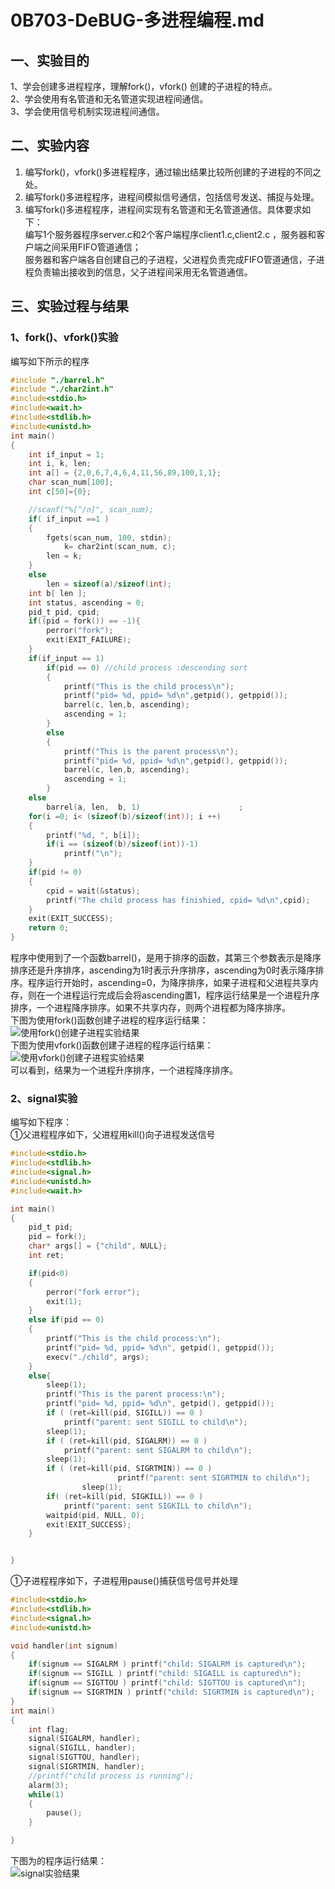 # 0B703-DeBUG-多进程编程.md
## 一、实验目的
1、学会创建多进程程序，理解fork()，vfork() 创建的子进程的特点。<br>
2、学会使用有名管道和无名管道实现进程间通信。<br>
3、学会使用信号机制实现进程间通信。<br>
## 二、实验内容
1. 编写fork()，vfork()多进程程序，通过输出结果比较所创建的子进程的不同之处。<br>
2. 编写fork()多进程程序，进程间模拟信号通信，包括信号发送、捕捉与处理。<br>
3. 编写fork()多进程程序，进程间实现有名管道和无名管道通信。具体要求如下：<br>
编写1个服务器程序server.c和2个客户端程序client1.c,client2.c ，服务器和客户端之间采用FIFO管道通信；<br>
服务器和客户端各自创建自己的子进程，父进程负责完成FIFO管道通信，子进程负责输出接收到的信息，父子进程间采用无名管道通信。<br>
## 三、实验过程与结果
### 1、fork()、vfork()实验
编写如下所示的程序

```c
#include "./barrel.h"
#include "./char2int.h"
#include<stdio.h>
#include<wait.h>
#include<stdlib.h>
#include<unistd.h>
int main()
{
	int if_input = 1;
	int i, k, len;
	int a[] = {2,0,6,7,4,6,4,11,56,89,100,1,1};
	char scan_num[100];
	int c[50]={0};

	//scanf("%[^/n]", scan_num);
	if( if_input ==1 )		
	{
		fgets(scan_num, 100, stdin);
        	k= char2int(scan_num, c);
		len = k;
	}
	else	
		len = sizeof(a)/sizeof(int);
	int b[ len ];
	int status, ascending = 0;
	pid_t pid, cpid;
	if((pid = fork()) == -1){
		perror("fork");
		exit(EXIT_FAILURE);
	}
	if(if_input == 1)
		if(pid == 0) //child process :descending sort
		{
			printf("This is the child process\n");
			printf("pid= %d, ppid= %d\n",getpid(), getppid());
			barrel(c, len,b, ascending);
			ascending = 1;
		}
		else
		{
			printf("This is the parent process\n");
			printf("pid= %d, ppid= %d\n",getpid(), getppid());
			barrel(c, len,b, ascending);
			ascending = 1;
		}
	else 
		barrel(a, len,  b, 1)                      ;
	for(i =0; i< (sizeof(b)/sizeof(int)); i ++)
	{
		printf("%d, ", b[i]);
		if(i == (sizeof(b)/sizeof(int))-1)
			printf("\n");
	}
	if(pid != 0)
	{
		cpid = wait(&status);
		printf("The child process has finishied, cpid= %d\n",cpid);
	}
	exit(EXIT_SUCCESS);
	return 0;
}
```
程序中使用到了一个函数barrel()，是用于排序的函数，其第三个参数表示是降序排序还是升序排序，ascending为1时表示升序排序，ascending为0时表示降序排序。程序运行开始时，ascending=0，为降序排序，如果子进程和父进程共享内存，则在一个进程运行完成后会将ascending置1，程序运行结果是一个进程升序排序，一个进程降序排序。如果不共享内存，则两个进程都为降序排序。<br>
下图为使用fork()函数创建子进程的程序运行结果：<br>
![使用fork()创建子进程实验结果](https://github.com/yiyading/Embedded-software/blob/master/xh_322/img/fork().png)<br>
下图为使用vfork()函数创建子进程的程序运行结果：<br>
![使用vfork()创建子进程实验结果](https://github.com/yiyading/Embedded-software/blob/master/xh_322/img/vfork().png)<br>
可以看到，结果为一个进程升序排序，一个进程降序排序。<br>
### 2、signal实验
编写如下程序：<br>
①父进程程序如下，父进程用kill()向子进程发送信号<br>
```c
#include<stdio.h>
#include<stdlib.h>
#include<signal.h>
#include<unistd.h>
#include<wait.h>

int main()
{
	pid_t pid;
	pid = fork();
	char* args[] = {"child", NULL};
	int ret;

	if(pid<0)
	{
		perror("fork error");
		exit(1);
	}
	else if(pid == 0)
	{
		printf("This is the child process:\n");
		printf("pid= %d, ppid= %d\n", getpid(), getppid());
		execv("./child", args);
	}
	else{
		sleep(1);
		printf("This is the parent process:\n");
		printf("pid= %d, ppid= %d\n", getpid(), getppid());
		if ( (ret=kill(pid, SIGILL)) == 0 )
			printf("parent: sent SIGILL to child\n");
		sleep(1);
		if ( (ret=kill(pid, SIGALRM)) == 0 )
			printf("parent: sent SIGALRM to child\n");
		sleep(1);
		if ( (ret=kill(pid, SIGRTMIN)) == 0 )
                        printf("parent: sent SIGRTMIN to child\n");
                sleep(1);
		if( (ret=kill(pid, SIGKILL)) == 0 )
			printf("parent: sent SIGKILL to child\n");
		waitpid(pid, NULL, 0);
		exit(EXIT_SUCCESS);
	}


}
```
①子进程程序如下，子进程用pause()捕获信号信号并处理<br>
```c
#include<stdio.h>
#include<stdlib.h>
#include<signal.h>
#include<unistd.h>

void handler(int signum)
{
	if(signum == SIGALRM ) printf("child: SIGALRM is captured\n");
	if(signum == SIGILL ) printf("child: SIGAILL is captured\n");
	if(signum == SIGTTOU ) printf("child: SIGTTOU is captured\n");
	if(signum == SIGRTMIN ) printf("child: SIGRTMIN is captured\n");
}
int main()
{
	int flag;
	signal(SIGALRM, handler);
	signal(SIGILL, handler);
	signal(SIGTTOU, handler);
	signal(SIGRTMIN, handler);
	//printf("child process is running");
	alarm(3);
	while(1)
	{
		pause();
	}

}
```
下图为的程序运行结果：<br>
![signal实验结果](https://github.com/yiyading/Embedded-software/blob/master/xh_322/img/signal.png)<br>
